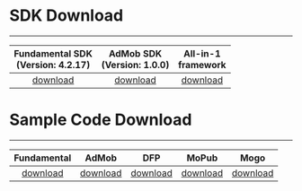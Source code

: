 # SDK Download
---
Fundamental SDK<br> (Version: 4.2.17) | AdMob SDK <br> (Version: 1.0.0)|All-in-1 <br>framework
:-------------: | :------------:|:-------------:|
[download][1]   | [download][2] | [download][8]


# Sample Code Download
---
Fundamental     | AdMob        |    DFP       |   MoPub     | Mogo
:-------------: | :-----------:|:------------:|:-----------:|:--------:
[download][3]   | [download][4]|[download][5] |[download][6]|[download][7]




[1]: http://m.vpon.com/sdk/VponSDK-iOS/ios-vpadn-sdk-4217-62015102-1510261824-f0c8047.a
[2]: http://m.vpadn.com/sdk/VponAdapter_iOS_eff8d70_v1.0.1.a
[3]: {{site.dnldurl}}download/sample-code/BannerInterstitialSample_42x.zip
[4]: {{site.dnldurl}}download/sample-code/iosAdmobSampleCode.zip
[5]: http://m.vpon.com/sdk/iosDFPsample.zip
[6]: http://m.vpon.com/sdk/Mopub_iOS_Vpon_Adapter1.0.zip
[7]: http://m.vpon.com/sdk/MOGO/MangoDemo.zip

[8]: http://m.vpon.com/sdk/VponSDK-iOS/VpadnSDKAdKit.framework


<br><br>
